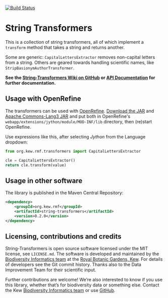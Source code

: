[![Build Status](https://travis-ci.org/RBGKew/String-Transformers.svg?branch=master)](https://travis-ci.org/RBGKew/String-Transformers)

# String Transformers

This is a collection of string transformers, all of which implement a `transform` method that takes a string and returns another.

Some are generic: `CapitalLettersExtractor` removes non-capital letters from a string.  Others are geared towards handling scientific names, like `StripBasionymAuthorTransformer`.

**See the [String-Transformers Wiki on GitHub](https://github.com/RBGKew/String-Transformers/wiki) or [API Documentation](https://rbgkew.github.io/String-Transformers/apidocs/0.2.0/) for further documentation.**

## Usage with OpenRefine

The transformers can be used with [OpenRefine](http://www.openrefine.org/).  [Download the JAR](https://repo1.maven.org/maven2/org/kew/rmf/string-transformers/0.2.0/string-transformers-0.2.0.jar)
and [Apache Commons-Lang3 JAR](https://repo1.maven.org/maven2/org/apache/commons/commons-lang3/3.3.2/commons-lang3-3.3.2.jar) and
put both in OpenRefine's `webapp/extensions/jython/module/MOD-INF/lib` directory, then (re)start OpenRefine.

Use expressions like this, after selecting _Jython_ from the Language dropdown:

```python
from org.kew.rmf.transformers import CapitalLettersExtractor

cle = CapitalLettersExtractor()
return cle.transform(value)
```

## Usage in other software

The library is published in the Maven Central Repository:

```xml
<dependency>
	<groupId>org.kew.rmf</groupId>
	<artifactId>string-transformers</artifactId>
	<version>0.2.0</version>
</dependency>
```

## Licensing, contributions and credits

String-Transformers is open source software licensed under the MIT license, see `LICENSE.md`. The software is developed and maintained by the [Biodiversity Informatics team](http://www.kew.org/science-conservation/people-and-data/science-directory/teams/biodiversity-informatics-and-spatial) at the [Royal Botanic Gardens, Kew](http://www.kew.org/). For details of
developers see the Git commit history.  Thanks also to the Data Improvement Team for their scientific input.

Further contributions are welcome!  We’re also interested to know if you use this library, whether that’s for biodiversity data or something else.  Contact the Kew [Biodiversity Informatics team](mailto:bi@kew.org?subject=String-Transformers) or
use [GitHub](https://github.com/RBGKew/String-Transformers).
